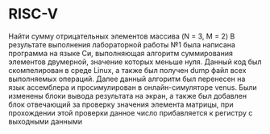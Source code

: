 # RISC-V
Найти сумму отрицательных элементов массива (N = 3, M = 2)
В результате выполнения лабораторной работы №1 была написана программа на языке Си, выполняющая алгоритм суммирования элементов двумерной, значение которых меньше нуля. 
Данный код был скомпелирован в среде Linux, а также был получен dump файл всех выполняемых операций. 
Далее данный алгоритм был перенесен на язык ассемблера и просимулирован в онлайн-симуляторе venus. Были изменены блоки вывода результата на экран, а также был добавлен блок отвечающий за проверку значения элемента матрицы,
при прохождении этой проверки данное число прибавляется к регистру с выходными данными
